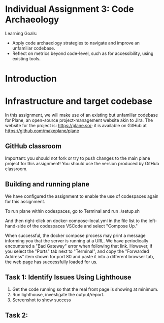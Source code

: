 # Individual Assignment 3: Code Archaeology 
Learning Goals:
* Apply code archaeology strategies to navigate and improve an unfamiliar codebase.
* Reflect on metrics beyond code-level, such as for accessibility, using existing tools. 

# Introduction 



# Infrastructure and target codebase

In this assignment, we will make use of an existing but unfamiliar codebase for Plane, an open-source project-management website akin to Jira.  The website for the project is: https://plane.so/; it is available on GitHub at https://github.com/makeplane/plane

## GitHub classroom

Important: you should not fork or try to push changes to the main plane project for this assignment! You should use the version produced by GitHub classroom. 

## Building and running plane

We have configured the assignment to enable the use of codespaces again for this assignment.  

To run plane within codespaces, go to Terminal and run ./setup.sh

And then right-click on docker-compose-local.yml in the file list to the left-hand-side of the codespaces VSCode and select "Compose Up."

When successful, the docker compose process may print a message informing you that the server is running at a URL.  We have periodically encountered a "Bad Gateway" error when following that link.  However, if you select the "Ports" tab next to "Terminal", and copy  the "Forwarded Address" item shown for port 80 and paste it into a different browser tab, the web page has successfully loaded for us. 


## Task 1: Identify Issues Using Lighthouse

1. Get the code running so that the real front page is showing at minimum.
2. Run lighthouse, investigate the output/report.
3. Screenshot to show success

## Task 2: 


